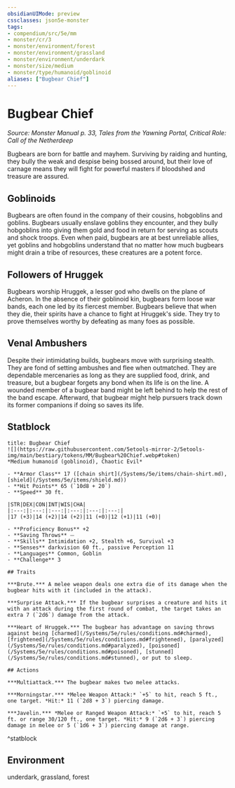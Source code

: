 ```yaml
---
obsidianUIMode: preview
cssclasses: json5e-monster
tags:
- compendium/src/5e/mm
- monster/cr/3
- monster/environment/forest
- monster/environment/grassland
- monster/environment/underdark
- monster/size/medium
- monster/type/humanoid/goblinoid
aliases: ["Bugbear Chief"]
---
```

# Bugbear Chief
*Source: Monster Manual p. 33, Tales from the Yawning Portal, Critical Role: Call of the Netherdeep*  

Bugbears are born for battle and mayhem. Surviving by raiding and hunting, they bully the weak and despise being bossed around, but their love of carnage means they will fight for powerful masters if bloodshed and treasure are assured.

## Goblinoids

Bugbears are often found in the company of their cousins, hobgoblins and goblins. Bugbears usually enslave goblins they encounter, and they bully hobgoblins into giving them gold and food in return for serving as scouts and shock troops. Even when paid, bugbears are at best unreliable allies, yet goblins and hobgoblins understand that no matter how much bugbears might drain a tribe of resources, these creatures are a potent force.

## Followers of Hruggek

Bugbears worship Hruggek, a lesser god who dwells on the plane of Acheron. In the absence of their goblinoid kin, bugbears form loose war bands, each one led by its fiercest member. Bugbears believe that when they die, their spirits have a chance to fight at Hruggek's side. They try to prove themselves worthy by defeating as many foes as possible.

## Venal Ambushers

Despite their intimidating builds, bugbears move with surprising stealth. They are fond of setting ambushes and flee when outmatched. They are dependable mercenaries as long as they are supplied food, drink, and treasure, but a bugbear forgets any bond when its life is on the line. A wounded member of a bugbear band might be left behind to help the rest of the band escape. Afterward, that bugbear might help pursuers track down its former companions if doing so saves its life.

## Statblock

```ad-statblock
title: Bugbear Chief
![](https://raw.githubusercontent.com/5etools-mirror-2/5etools-img/main/bestiary/tokens/MM/Bugbear%20Chief.webp#token)
*Medium humanoid (goblinoid), Chaotic Evil*

- **Armor Class** 17 ([chain shirt](/Systems/5e/items/chain-shirt.md), [shield](/Systems/5e/items/shield.md))
- **Hit Points** 65 (`10d8 + 20`)
- **Speed** 30 ft.

|STR|DEX|CON|INT|WIS|CHA|
|:---:|:---:|:---:|:---:|:---:|:---:|
|17 (+3)|14 (+2)|14 (+2)|11 (+0)|12 (+1)|11 (+0)|

- **Proficiency Bonus** +2
- **Saving Throws** ⏤
- **Skills** Intimidation +2, Stealth +6, Survival +3
- **Senses** darkvision 60 ft., passive Perception 11
- **Languages** Common, Goblin
- **Challenge** 3

## Traits

***Brute.*** A melee weapon deals one extra die of its damage when the bugbear hits with it (included in the attack).

***Surprise Attack.*** If the bugbear surprises a creature and hits it with an attack during the first round of combat, the target takes an extra 7 (`2d6`) damage from the attack.

***Heart of Hruggek.*** The bugbear has advantage on saving throws against being [charmed](/Systems/5e/rules/conditions.md#charmed), [frightened](/Systems/5e/rules/conditions.md#frightened), [paralyzed](/Systems/5e/rules/conditions.md#paralyzed), [poisoned](/Systems/5e/rules/conditions.md#poisoned), [stunned](/Systems/5e/rules/conditions.md#stunned), or put to sleep.

## Actions

***Multiattack.*** The bugbear makes two melee attacks.

***Morningstar.*** *Melee Weapon Attack:* `+5` to hit, reach 5 ft., one target. *Hit:* 11 (`2d8 + 3`) piercing damage.

***Javelin.*** *Melee or Ranged Weapon Attack:* `+5` to hit, reach 5 ft. or range 30/120 ft., one target. *Hit:* 9 (`2d6 + 3`) piercing damage in melee or 5 (`1d6 + 3`) piercing damage at range.
```
^statblock

## Environment

underdark, grassland, forest